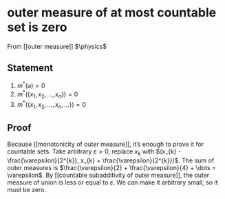 # outer measure of at most countable set is zero
From [[outer measure]]
$\physics$
## Statement
1. $m^{*}(\varnothing) = 0$
2. $m^{*}(\{ x_{1}, x_{2}, \dots, x_{n} \}) = 0$
3. $m^{*}(\{ x_{1}, x_{2}, \dots, x_{n}, \dots \}) = 0$

## Proof
Because [[monotonicity of outer measure]], it’s enough to prove it for countable sets. Take arbitrary $\varepsilon > 0$, replace $x_{k}$ with $(x_{k} - \frac{\varepsilon}{2^{k}}, x_{k} + \frac{\varepsilon}{2^{k}})$. The sum of outer measures is $\frac{\varepsilon}{2} + \frac{\varepsilon}{4} + \dots = \varepsilon$. By [[countable subadditivity of outer measure]], the outer measure of union is less or equal to $\varepsilon$. We can make it arbitrary small, so it must be zero.